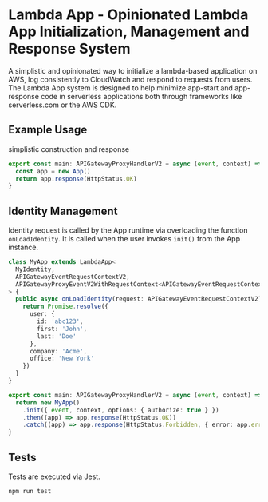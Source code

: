 # Lambda App - Opinionated Lambda App Initialization, Management and Response System

A simplistic and opinionated way to initialize a lambda-based application on AWS, log consistently to CloudWatch and respond to requests from users. The Lambda App system is designed to help minimize app-start and app-response code in serverless applications both through frameworks like serverless.com or the AWS CDK.

## Example Usage

simplistic construction and response

```typescript
export const main: APIGatewayProxyHandlerV2 = async (event, context) => {
  const app = new App()
  return app.response(HttpStatus.OK)
}
```

## Identity Management

Identity request is called by the App runtime via overloading the function `onLoadIdentity`. It is called when the user invokes `init()` from the App instance.

```typescript
class MyApp extends LambdaApp<
  MyIdentity,
  APIGatewayEventRequestContextV2,
  APIGatewayProxyEventV2WithRequestContext<APIGatewayEventRequestContextV2>
> {
  public async onLoadIdentity(request: APIGatewayEventRequestContextV2): Promise<MyIdentity> {
    return Promise.resolve({
      user: {
        id: 'abc123',
        first: 'John',
        last: 'Doe'
      },
      company: 'Acme',
      office: 'New York'
    })
  }
}

export const main: APIGatewayProxyHandlerV2 = async (event, context) => {
  return new MyApp()
    .init({ event, context, options: { authorize: true } })
    .then((app) => app.response(HttpStatus.OK))
    .catch((app) => app.response(HttpStatus.Forbidden, { error: app.error.message }))
}
```

## Tests

Tests are executed via Jest.

```shell script
npm run test
```
